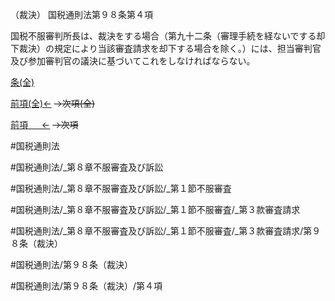 （裁決）
国税通則法第９８条第４項

国税不服審判所長は、裁決をする場合（第九十二条（審理手続を経ないでする却下裁決）の規定により当該審査請求を却下する場合を除く。）には、担当審判官及び参加審判官の議決に基づいてこれをしなければならない。

[条(全)](国税通則法＿＿＿＿＿第９８条_.md)

[前項(全)←](国税通則法＿＿＿＿＿第９８条第３項_.md)  ~~→次項(全)~~

[前項 　 ←](国税通則法＿＿＿＿＿第９８条第３項.md)  ~~→次項~~



#国税通則法

#国税通則法/_第８章不服審査及び訴訟

#国税通則法/_第８章不服審査及び訴訟/_第１節不服審査

#国税通則法/_第８章不服審査及び訴訟/_第１節不服審査/_第３款審査請求

#国税通則法/_第８章不服審査及び訴訟/_第１節不服審査/_第３款審査請求/第９８条（裁決）

#国税通則法/第９８条（裁決）

#国税通則法/第９８条（裁決）/第４項

